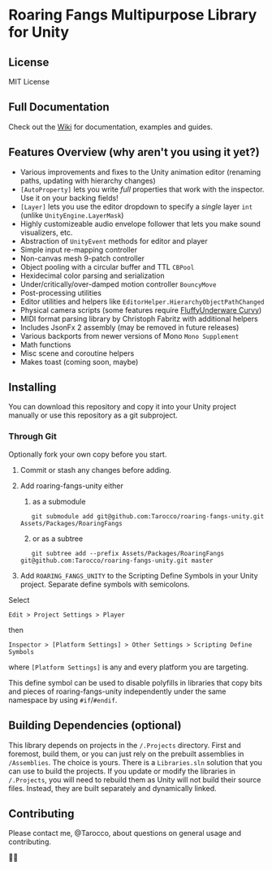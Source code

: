 Roaring Fangs Multipurpose Library for Unity
=====
License
-----
MIT License

Full Documentation
-----
Check out the [Wiki](https://github.com/Tarocco/roaring-fangs-unity/wiki) for documentation, examples and guides.

Features Overview (why aren't you using it yet?)
-----

- Various improvements and fixes to the Unity animation editor (renaming paths, updating with hierarchy changes)
- `[AutoProperty]` lets you write _full_ properties that work with the inspector. Use it on your backing fields!
- `[Layer]` lets you use the editor dropdown to specify a _single_ layer `int` (unlike `UnityEngine.LayerMask`)
- Highly customizeable audio envelope follower that lets you make sound visualizers, etc.
- Abstraction of `UnityEvent` methods for editor and player
- Simple input re-mapping controller
- Non-canvas mesh 9-patch controller
- Object pooling with a circular buffer and TTL `CBPool`
- Hexidecimal color parsing and serialization
- Under/critically/over-damped motion controller `BouncyMove`
- Post-processing utilities
- Editor utilities and helpers like `EditorHelper.HierarchyObjectPathChanged`
- Physical camera scripts (some features require [FluffyUnderware Curvy](http://fluffyunderware.com/curvy/start))
- MIDI format parsing library by Christoph Fabritz with additional helpers
- Includes JsonFx 2 assembly (may be removed in future releases)
- Various backports from newer versions of Mono `Mono Supplement`
- Math functions
- Misc scene and coroutine helpers
- Makes toast (coming soon, maybe)

Installing
-----
You can download this repository and copy it into your Unity project manually or use this repository as a git subproject.

### Through Git
Optionally fork your own copy before you start.

1. Commit or stash any changes before adding.
2. Add roaring-fangs-unity either
   1. as a submodule
     ```
        git submodule add git@github.com:Tarocco/roaring-fangs-unity.git Assets/Packages/RoaringFangs
     ```
   2. or as a subtree
     ```
        git subtree add --prefix Assets/Packages/RoaringFangs git@github.com:Tarocco/roaring-fangs-unity.git master
     ```

3. Add `ROARING_FANGS_UNITY` to the Scripting Define Symbols in your Unity project. Separate define symbols with semicolons.

  Select
  
  `Edit > Project Settings > Player`
  
  then
  
  `Inspector > [Platform Settings] > Other Settings > Scripting Define Symbols`
  
  where `[Platform Settings]` is any and every platform you are targeting. 
  
  This define symbol can be used to disable polyfills in libraries that copy bits and pieces of roaring-fangs-unity independently under the same namespace by using `#if`/`#endif`.

Building Dependencies (optional)
-----
This library depends on projects in the `/.Projects` directory. First and foremost, build them, or you can just rely on the prebuilt assemblies in `/Assemblies`. The choice is yours. There is a `Libraries.sln` solution that you can use to build the projects. If you update or modify the libraries in `/.Projects`, you will need to rebuild them as Unity will not build their source files. Instead, they are built separately and dynamically linked.

Contributing
-----
Please contact me, @Tarocco, about questions on general usage and contributing.

🐰🐇
